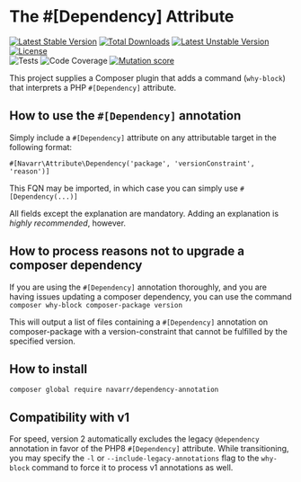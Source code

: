 # The #[Dependency] Attribute
[![Latest Stable Version](http://poser.pugx.org/navarr/dependency-annotation/v)](https://packagist.org/packages/navarr/dependency-annotation)
[![Total Downloads](http://poser.pugx.org/navarr/dependency-annotation/downloads)](https://packagist.org/packages/navarr/dependency-annotation)
[![Latest Unstable Version](http://poser.pugx.org/navarr/dependency-annotation/v/unstable)](https://packagist.org/packages/navarr/dependency-annotation)
[![License](http://poser.pugx.org/navarr/dependency-annotation/license)](https://packagist.org/packages/navarr/dependency-annotation)  
![Tests](https://github.com/navarr/dependency-annotation/actions/workflows/commit.yml/badge.svg)
![Code Coverage](https://codecov.io/gh/navarr/dependency-annotation/branch/main/graph/badge.svg?token=BHTKOZZDR3)
[![Mutation score](https://img.shields.io/endpoint?style=flat&url=https%3A%2F%2Fbadge-api.stryker-mutator.io%2Fgithub.com%2Fnavarr%2Fdependency-annotation%2Fmain)](https://dashboard.stryker-mutator.io/reports/github.com/navarr/dependency-annotation/main)

This project supplies a Composer plugin that adds a command (`why-block`) that interprets a PHP `#[Dependency]`
 attribute.

## How to use the `#[Dependency]` annotation

Simply include a `#[Dependency]` attribute on any attributable target in the following format:

    #[Navarr\Attribute\Dependency('package', 'versionConstraint', 'reason')]
    
This FQN may be imported, in which case you can simply use `#[Dependency(...)]`

All fields except the explanation are mandatory.  Adding an explanation is _highly recommended_, however.

## How to process reasons not to upgrade a composer dependency

If you are using the `#[Dependency]` annotation thoroughly, and you are having issues updating a composer dependency, you
can use the command `composer why-block composer-package version`

This will output a list of files containing a `#[Dependency]` annotation on composer-package with a version-constraint
 that cannot be fulfilled by the specified version.

## How to install

`composer global require navarr/dependency-annotation`

## Compatibility with v1

For speed, version 2 automatically excludes the legacy `@dependency` annotation in favor of the PHP8 `#[Dependency]` 
attribute.  While transitioning, you may specify the `-l` or `--include-legacy-annotations` flag to the `why-block` 
command to force it to process v1 annotations as well.
